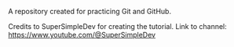 A repository created for practicing Git and GitHub.

Credits to SuperSimpleDev for creating the tutorial.
Link to channel: https://www.youtube.com/@SuperSimpleDev
